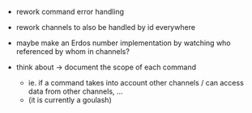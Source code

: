 - rework command error handling

- rework channels to also be handled by id everywhere

- maybe make an Erdos number implementation by watching who referenced by whom in channels?

- think about -> document the scope of each command
    - ie. if a command takes into account other channels / can access data from other channels, ... 
    - (it is currently a goulash)
